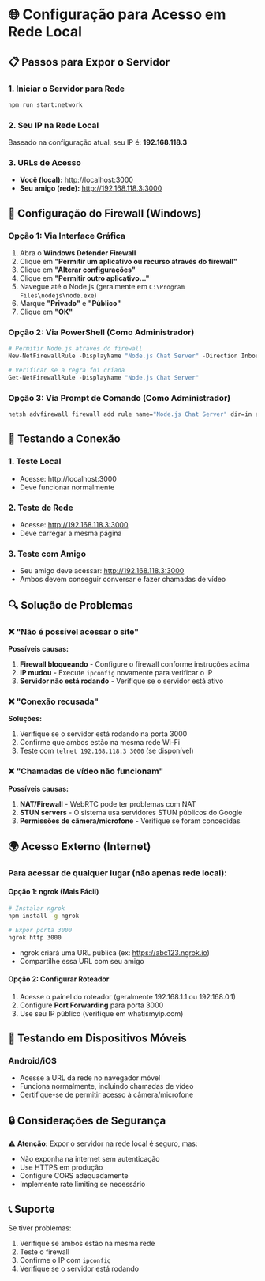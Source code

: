 # 🌐 Configuração para Acesso em Rede Local

## 📋 Passos para Expor o Servidor

### 1. **Iniciar o Servidor para Rede**
```bash
npm run start:network
```

### 2. **Seu IP na Rede Local**
Baseado na configuração atual, seu IP é: **192.168.118.3**

### 3. **URLs de Acesso**
- **Você (local):** http://localhost:3000
- **Seu amigo (rede):** http://192.168.118.3:3000

## 🔧 Configuração do Firewall (Windows)

### Opção 1: Via Interface Gráfica
1. Abra o **Windows Defender Firewall**
2. Clique em **"Permitir um aplicativo ou recurso através do firewall"**
3. Clique em **"Alterar configurações"**
4. Clique em **"Permitir outro aplicativo..."**
5. Navegue até o Node.js (geralmente em `C:\Program Files\nodejs\node.exe`)
6. Marque **"Privado"** e **"Público"**
7. Clique em **"OK"**

### Opção 2: Via PowerShell (Como Administrador)
```powershell
# Permitir Node.js através do firewall
New-NetFirewallRule -DisplayName "Node.js Chat Server" -Direction Inbound -Protocol TCP -LocalPort 3000 -Action Allow

# Verificar se a regra foi criada
Get-NetFirewallRule -DisplayName "Node.js Chat Server"
```

### Opção 3: Via Prompt de Comando (Como Administrador)
```cmd
netsh advfirewall firewall add rule name="Node.js Chat Server" dir=in action=allow protocol=TCP localport=3000
```

## 🧪 Testando a Conexão

### 1. **Teste Local**
- Acesse: http://localhost:3000
- Deve funcionar normalmente

### 2. **Teste de Rede**
- Acesse: http://192.168.118.3:3000
- Deve carregar a mesma página

### 3. **Teste com Amigo**
- Seu amigo deve acessar: http://192.168.118.3:3000
- Ambos devem conseguir conversar e fazer chamadas de vídeo

## 🔍 Solução de Problemas

### ❌ "Não é possível acessar o site"
**Possíveis causas:**
1. **Firewall bloqueando** - Configure o firewall conforme instruções acima
2. **IP mudou** - Execute `ipconfig` novamente para verificar o IP
3. **Servidor não está rodando** - Verifique se o servidor está ativo

### ❌ "Conexão recusada"
**Soluções:**
1. Verifique se o servidor está rodando na porta 3000
2. Confirme que ambos estão na mesma rede Wi-Fi
3. Teste com `telnet 192.168.118.3 3000` (se disponível)

### ❌ "Chamadas de vídeo não funcionam"
**Possíveis causas:**
1. **NAT/Firewall** - WebRTC pode ter problemas com NAT
2. **STUN servers** - O sistema usa servidores STUN públicos do Google
3. **Permissões de câmera/microfone** - Verifique se foram concedidas

## 🌍 Acesso Externo (Internet)

### Para acessar de qualquer lugar (não apenas rede local):

#### Opção 1: ngrok (Mais Fácil)
```bash
# Instalar ngrok
npm install -g ngrok

# Expor porta 3000
ngrok http 3000
```
- ngrok criará uma URL pública (ex: https://abc123.ngrok.io)
- Compartilhe essa URL com seu amigo

#### Opção 2: Configurar Roteador
1. Acesse o painel do roteador (geralmente 192.168.1.1 ou 192.168.0.1)
2. Configure **Port Forwarding** para porta 3000
3. Use seu IP público (verifique em whatismyip.com)

## 📱 Testando em Dispositivos Móveis

### Android/iOS
- Acesse a URL da rede no navegador móvel
- Funciona normalmente, incluindo chamadas de vídeo
- Certifique-se de permitir acesso à câmera/microfone

## 🔒 Considerações de Segurança

⚠️ **Atenção:** Expor o servidor na rede local é seguro, mas:
- Não exponha na internet sem autenticação
- Use HTTPS em produção
- Configure CORS adequadamente
- Implemente rate limiting se necessário

## 📞 Suporte

Se tiver problemas:
1. Verifique se ambos estão na mesma rede
2. Teste o firewall
3. Confirme o IP com `ipconfig`
4. Verifique se o servidor está rodando
